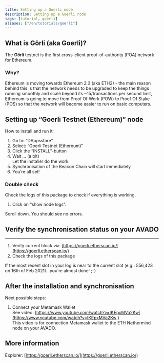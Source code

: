 ```yaml
---
title: Setting up a Goerli node
description: Setting up a Goerli node
tags: [tutorial, goerli]
aliases: ["/en/tutorials/goerli"]
---
```


## What is Görli (aka Goerli)?

The **Görli** testnet is the first cross-client proof-of-authority (POA) network for Ethereum.

### Why?

Ethereum is moving towards Ethereum 2.0 (aka ETH2) - the main reason behind this is that the network needs to be upgraded to keep the things running smoothly and scale beyond its ~15/transactions per second limit, Ethereum is going to move from Proof Of Work (POW) to Proof Of Stake (POS) so that the network will become easier to run on basic computers.

## Setting up “Goerli Testnet (Ethereum)” node

How to install and run it:

1.  Go to: “DAppsstore”
2.  Select: “Goerli Testnet (Ethereum)”
3.  Click the “INSTALL”-button
4.  Wait … (a bit)  
    Let the installer do the work
5.  Synchronisation of the Beacon Chain will start immediately
6.  You're all set!

### Double check

Check the logs of this package to check if everything is working.

1.  Click on “show node logs”.

Scroll down. You should see no errors.

## Verify the synchronisation status on your AVADO
-----------------------------------------------

1.  Verify current block via: [https://goerli.etherscan.io/](https://goerli.etherscan.io/)
2.  Check the logs of this package

If the most recent slot in your log is near to the current slot (e.g.: 556,423 on 16th of Feb 2021)…you're almost done! ;-)

## After the installation and synchronisation

Next possible steps:

1.  Connect your Metamask Wallet  
    See video: [https://www.youtube.com/watch?v=IKEpxMVa2Kw](https://www.youtube.com/watch?v=IKEpxMVa2Kw )   
    This video is for connection Metamask wallet to the ETH Nethermind node on your AVADO.

## More information

Explorer: [https://goerli.etherscan.io/](https://goerli.etherscan.io/)